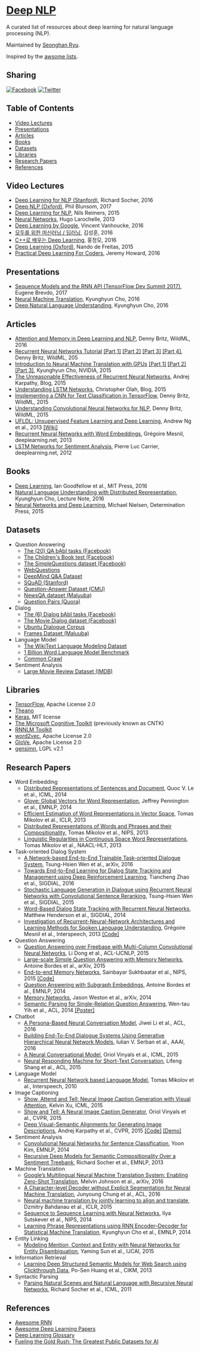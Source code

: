 # [Deep NLP](https://ryuseonghan.github.io/Deep-NLP) 

A curated list of resources about deep learning for natural language processing (NLP).

Maintained by [Seonghan Ryu](https://github.com/ryuseonghan).

Inspired by the [awsome lists](https://github.com/sindresorhus/awesome).

## Sharing

[![Facebook](https://github.com/ryuseonghan/Deep-NLP/blob/master/img/fb.png?raw=true)](https://www.facebook.com/sharer/sharer.php?u=https://ryuseonghan.github.io/Deep-NLP)
[![Twitter](https://github.com/ryuseonghan/Deep-NLP/blob/master/img/tt.png?raw=true)](http://twitter.com/home?status=https://ryuseonghan.github.io/Deep-NLP)

## Table of Contents

- [Video Lectures](#video-lectures)
- [Presentations](#presentations)
- [Articles](#articles)
- [Books](#books)
- [Datasets](#datasets)
- [Libraries](#libraries)
- [Research Papers](#research-papers)
- [References](#references)

## Video Lectures

- [Deep Learning for NLP (Stanford)](http://cs224d.stanford.edu/), Richard Socher, 2016
- [Deep NLP (Oxford)](https://github.com/oxford-cs-deepnlp-2017/lectures), Phil Blunsom, 2017 
- [Deep Learning for NLP](https://github.com/UKPLab/deeplearning4nlp-tutorial/tree/master/2015-10_Lecture), Nils Reimers, 2015
- [Neural Networks](http://info.usherbrooke.ca/hlarochelle/neural_networks/content.html), Hugo Larochelle, 2013
- [Deep Learning by Google](https://www.udacity.com/course/deep-learning--ud730), Vincent Vanhoucke, 2016
- [모두를 위한 머신러닝 / 딥러닝](http://hunkim.github.io/ml/), 김성훈, 2016
- [C++로 배우는 Deep Learning](http://blog.naver.com/atelierjpro), 홍정모, 2016
- [Deep Learning (Oxford)](https://www.youtube.com/playlist?list=PLE6Wd9FR--EfW8dtjAuPoTuPcqmOV53Fu), Nando de Freitas, 2015
- [Practical Deep Learning For Coders](http://course.fast.ai/), Jeremy Howard, 2016

## Presentations

- [Sequence Models and the RNN API (TensorFlow Dev Summit 2017)](https://www.youtube.com/watch?v=RIR_-Xlbp7s), Eugene Brevdo, 2017
- [Neural Machine Translation](https://www.youtube.com/watch?v=z4CNmiLF-YU), Kyunghyun Cho, 2016
- [Deep Natural Language Understanding](https://www.youtube.com/watch?v=K_zKimkoVk8), Kyunghyun Cho, 2016

## Articles

- [Attention and Memory in Deep Learning and NLP](http://www.wildml.com/2016/01/attention-and-memory-in-deep-learning-and-nlp/), Denny Britz, WildML, 2016
- [Recurrent Neural Networks Tutorial](http://www.wildml.com/2015/09/recurrent-neural-networks-tutorial-part-1-introduction-to-rnns/) [[Part 1]](http://www.wildml.com/2015/09/recurrent-neural-networks-tutorial-part-1-introduction-to-rnns/) [[Part 2]](http://www.wildml.com/2015/09/recurrent-neural-networks-tutorial-part-2-implementing-a-language-model-rnn-with-python-numpy-and-theano/) [[Part 3]](http://www.wildml.com/2015/10/recurrent-neural-networks-tutorial-part-3-backpropagation-through-time-and-vanishing-gradients/) [[Part 4]](http://www.wildml.com/2015/10/recurrent-neural-network-tutorial-part-4-implementing-a-grulstm-rnn-with-python-and-theano/), Denny Britz, WildML, 205
- [Introduction to Neural Machine Translation with GPUs](https://devblogs.nvidia.com/parallelforall/introduction-neural-machine-translation-with-gpus/) [[Part 1]](https://devblogs.nvidia.com/parallelforall/introduction-neural-machine-translation-with-gpus/) [[Part 2]](https://devblogs.nvidia.com/parallelforall/introduction-neural-machine-translation-gpus-part-2/) [[Part 3]](https://devblogs.nvidia.com/parallelforall/introduction-neural-machine-translation-gpus-part-3/), Kyunghyun Cho, NVIDIA, 2015
- [The Unreasonable Effectiveness of Recurrent Neural Networks](http://karpathy.github.io/2015/05/21/rnn-effectiveness/), Andrej Karpathy, Blog, 2015
- [Understanding LSTM Networks](http://colah.github.io/posts/2015-08-Understanding-LSTMs/), Christopher Olah, Blog, 2015
- [Implementing a CNN for Text Classification in TensorFlow](http://www.wildml.com/2015/12/implementing-a-cnn-for-text-classification-in-tensorflow/), Denny Britz, WildML, 2015
- [Understanding Convolutional Neural Networks for NLP](http://www.wildml.com/2015/11/understanding-convolutional-neural-networks-for-nlp/), Denny Britz, WildML, 2015
- [UFLDL: Unsupervised Feature Learning and Deep Learning](http://ufldl.stanford.edu/tutorial/), Andrew Ng et al., 2013 [[Wiki]](http://ufldl.stanford.edu/wiki/index.php/UFLDL_Tutorial)
- [Recurrent Neural Networks with Word Embeddings](http://www.deeplearning.net/tutorial/rnnslu.html),  Grégoire Mesnil, deeplearning.net, 2013
- [LSTM Networks for Sentiment Analysis](http://www.deeplearning.net/tutorial/lstm.html), Pierre Luc Carrier, deeplearning.net, 2012

## Books

- [Deep Learning](http://www.deeplearningbook.org/), Ian Goodfellow et al., MIT Press, 2016
- [Natural Language Understanding with Distributed Representation](https://arxiv.org/abs/1511.07916), Kyunghyun Cho, Lecture Note, 2016
- [Neural Networks and Deep Learning](http://neuralnetworksanddeeplearning.com/), Michael Nielsen, Determination Press, 2015

## Datasets

- Question Answering
	- [The (20) QA bAbI tasks (Facebook)](https://research.fb.com/projects/babi/)
	- [The Children's Book test (Facebook)](https://research.fb.com/projects/babi/)
	- [The SimpleQuestions dataset (Facebook)](https://research.fb.com/projects/babi/)
	- [WebQuestions](http://www-nlp.stanford.edu/software/sempre/)
	- [DeepMind Q&A Dataset](http://cs.nyu.edu/~kcho/DMQA/)
	- [SQuAD (Stanford)](https://rajpurkar.github.io/SQuAD-explorer/)
	- [Question-Answer Dataset (CMU)](http://www.cs.cmu.edu/~ark/QA-data/)
	- [NewsQA dataset (Maluuba)](https://datasets.maluuba.com/NewsQA)
	- [Question Pairs (Quora)](https://data.quora.com/First-Quora-Dataset-Release-Question-Pairs)
- Dialog
	- [The (6) Dialog bAbI tasks (Facebook)](https://research.fb.com/projects/babi/)
	- [The Movie Dialog dataset (Facebook)](https://research.fb.com/projects/babi/)
	- [Ubuntu Dialogue Corpus](https://github.com/rkadlec/ubuntu-ranking-dataset-creator)
	- [Frames Dataset (Maluuba)](https://datasets.maluuba.com/Frames)
- Language Model
	- [The WikiText Language Modeling Dataset](https://metamind.io/research/the-wikitext-long-term-dependency-language-modeling-dataset/)
	- [1 Billion Word Language Model Benchmark](http://www.statmt.org/lm-benchmark/)
	- [Common Crawl](http://commoncrawl.org/the-data/)
- Sentiment Analysis
	- [Large Movie Review Dataset (IMDB)](http://ai.stanford.edu/~amaas/data/sentiment/)

## Libraries

- [TensorFlow](https://www.tensorflow.org/), Apache License 2.0
- [Theano](http://www.deeplearning.net/software/theano/)
- [Keras](https://keras.io/), MIT license
- [The Microsoft Cognitive Toolkit](https://www.microsoft.com/en-us/research/product/cognitive-toolkit/) (previously known as CNTK)
- [RNNLM Toolkit](http://www.fit.vutbr.cz/~imikolov/rnnlm/)
- [word2vec](https://code.google.com/p/word2vec/), Apache License 2.0
- [GloVe](https://github.com/stanfordnlp/GloVe), Apache License 2.0
- [gensimn](https://github.com/RaRe-Technologies/gensim), LGPL v2.1

## Research Papers
 
- Word Embedding
	- [Distributed Representations of Sentences and Document](https://arxiv.org/abs/1405.4053), Quoc V. Le et al., ICML, 2014
	- [Glove: Global Vectors for Word Representation](http://www-nlp.stanford.edu/pubs/glove.pdf), Jeffrey Pennington et al., EMNLP, 2014
	- [Efficient Estimation of Word Representations in Vector Space](http://arxiv.org/pdf/1301.3781.pdf), Tomas Mikolov et al., ICLR, 2013
	- [Distributed Representations of Words and Phrases and their Compositionality](http://arxiv.org/pdf/1310.4546.pdf), Tomas Mikolov et al., NIPS, 2013
	- [Linguistic Regularities in Continuous Space Word Representations](http://research.microsoft.com/pubs/189726/rvecs.pdf), Tomas Mikolov et al., NAACL-HLT, 2013
- Task-oriented Dialog System
	- [A Network-based End-to-End Trainable Task-oriented Dialogue System](https://arxiv.org/pdf/1604.04562v2.pdf), Tsung-Hsien Wen et al., arXiv, 2016
	- [Towards End-to-End Learning for Dialog State Tracking and Management using Deep Reinforcement Learning](https://arxiv.org/abs/1606.02560), Tiancheng Zhao et al., SIGDIAL, 2016
	- [Stochastic Language Generation in Dialogue using Recurrent Neural Networks with Convolutional Sentence Reranking](http://www.sigdial.org/workshops/conference16/proceedings/pdf/SIGDIAL39.pdf), Tsung-Hsien Wen et al., SIGDIAL, 2015
	- [Word-Based Dialog State Tracking with Recurrent Neural Networks](http://www.sigdial.org/workshops/sigdial2014/proceedings/pdf/W14-4340.pdf), Matthew Henderson et al., SIGDIAL, 2014
	- [Investigation of Recurrent-Neural-Network Architectures and Learning Methods for Spoken Language Understanding](https://www.microsoft.com/en-us/research/publication/investigation-of-recurrent-neural-network-architectures-and-learning-methods-for-spoken-language-understanding/), Grégoire Mesnil et al., Interspeech, 2013 [[Code]](https://github.com/mesnilgr/is13)
- Question Answering
	- [Question Answering over Freebase with Multi-Column Convolutional Neural Networks](http://www.anthology.aclweb.org/P/P15/P15-1026.pdf), Li Dong et al., ACL-IJCNLP, 2015
	- [Large-scale Simple Question Answering with Memory Networks](https://arxiv.org/abs/1506.02075), Antoine Bordes et al., arXiv, 2015
	- [End-to-end Memory Networks](https://arxiv.org/abs/1503.08895), Sainbayar Sukhbaatar et al., NIPS, 2015 [[Code]](https://github.com/facebook/MemNN)
	- [Question Answering with Subgraph Embeddings](https://arxiv.org/pdf/1406.3676v3.pdf), Antoine Bordes et al., EMNLP, 2014
	- [Memory Networks](https://arxiv.org/abs/1410.3916), Jason Weston et al., arXiv, 2014
	- [Semantic Parsing for Single-Relation Question Answering](https://aclweb.org/anthology/P/P14/P14-2105.pdf), Wen-tau Yih et al., ACL, 2014 [[Poster]](https://www.microsoft.com/en-us/research/wp-content/uploads/2016/02/ACL-14-SRQA-Poster.pdf)
- Chatbot
	- [A Persona-Based Neural Conversation Model](https://www.microsoft.com/en-us/research/publication/persona-based-neural-conversation-model/), Jiwei Li et al., ACL, 2016
	- [Building End-To-End Dialogue Systems Using Generative Hierarchical Neural Network Models](https://arxiv.org/abs/1507.04808), Iulian V. Serban et al., AAAI, 2016
	- [A Neural Conversational Model](https://arxiv.org/abs/1506.05869), Oriol Vinyals et al., ICML, 2015
	- [Neural Responding Machine for Short-Text Conversation](https://arxiv.org/abs/1503.02364), Lifeng Shang et al., ACL, 2015
- Language Model
	- [Recurrent Neural Network based Language Model](http://www.fit.vutbr.cz/research/groups/speech/publi/2010/mikolov_interspeech2010_IS100722.pdf), Tomas Mikolov et al., Interspeech, 2010
- Image Captioning
	- [Show, Attend and Tell: Neural Image Caption Generation with Visual Attention](https://arxiv.org/abs/1502.03044), Kelvin Xu, ICML, 2015
	- [Show and Tell: A Neural Image Caption Generator](https://arxiv.org/abs/1411.4555), Oriol Vinyals et al., CVPR, 2015
	- [Deep Visual-Semantic Alignments for Generating Image Descriptions](http://cs.stanford.edu/people/karpathy/cvpr2015.pdf), Andrej Karpathy et al., CVPR, 2015 [[Code]](https://github.com/karpathy/neuraltalk) [[Demo]](http://cs.stanford.edu/people/karpathy/deepimagesent/rankingdemo/)
- Sentiment Analysis
	- [Convolutional Neural Networks for Sentence Classification](https://arxiv.org/abs/1408.5882), Yoon Kim, EMNLP, 2014
	- [Recursive Deep Models for Semantic Compositionality Over a Sentiment Treebank](http://nlp.stanford.edu/~socherr/EMNLP2013_RNTN.pdf), Richard Socher et al., EMNLP, 2013
- Machine Translation
	- [Google’s Multilingual Neural Machine Translation System: Enabling Zero-Shot Translation](https://arxiv.org/abs/1611.04558), Melvin Johnson et al., arXiv, 2016
	- [A Character-level Decoder without Explicit Segmentation for Neural Machine Translation](https://www.aclweb.org/anthology/P/P16/P16-1160.pdf), Junyoung Chung et al., ACL, 2016
	- [Neural machine translation by jointly learning to align and translate](https://arxiv.org/abs/1409.0473), Dzmitry Bahdanau et al., ICLR, 2015
	- [Sequence to Sequence Learning with Neural Networks](https://papers.nips.cc/paper/5346-sequence-to-sequence-learning-with-neural-networks.pdf), Ilya Sutskever et al., NIPS, 2014
	- [Learning Phrase Representations using RNN Encoder–Decoder for Statistical Machine Translation](https://arxiv.org/abs/1406.1078), Kyunghyun Cho et al., EMNLP, 2014
- Entity Linking
	- [Modeling Mention, Context and Entity with Neural Networks for Entity Disambiguation](http://ir.hit.edu.cn/~dytang/paper/ijcai2015/ijcai15-yaming.pdf), Yaming Sun et al., IJCAI, 2015
- Information Retrieval
	- [Learning Deep Structured Semantic Models for Web Search using Clickthrough Data](http://dl.acm.org/citation.cfm?id=2505665), Po-Sen Huang et al., CIKM, 2013
- Syntactic Parsing
	- [Parsing Natural Scenes and Natural Language with Recursive Neural Networks](http://ai.stanford.edu/~ang/papers/icml11-ParsingWithRecursiveNeuralNetworks.pdf), Richard Socher et al., ICML, 2011

## References

- [Awesome RNN](https://github.com/kjw0612/awesome-rnn)
- [Awesome Deep Learning Papers](https://github.com/terryum/awesome-deep-learning-papers/)
- [Deep Learning Glossary](http://www.wildml.com/deep-learning-glossary/)
- [Fueling the Gold Rush: The Greatest Public Datasets for AI](https://medium.com/startup-grind/fueling-the-ai-gold-rush-7ae438505bc2#.gt16rgbjr)